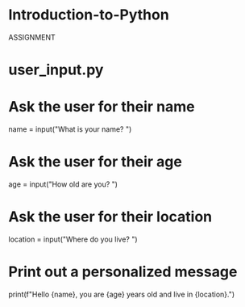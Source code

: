 # Introduction-to-Python

ASSIGNMENT

# user_input.py

# Ask the user for their name
name = input("What is your name? ")

# Ask the user for their age
age = input("How old are you? ")

# Ask the user for their location
location = input("Where do you live? ")

# Print out a personalized message
print(f"Hello {name}, you are {age} years old and live in {location}.")
